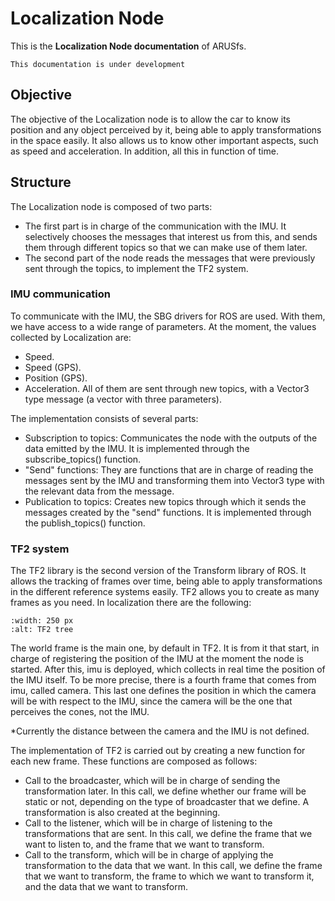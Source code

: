 # Localization Node

This is the **Localization Node documentation** of ARUSfs.

```{warning}
This documentation is under development
```

## Objective
The objective of the Localization node is to allow the car to know its position and any object perceived by it, being able to apply transformations in the space easily. It also allows us to know other important aspects, such as speed and acceleration. In addition, all this in function of time.

## Structure
The Localization node is composed of two parts:
- The first part is in charge of the communication with the IMU. It selectively chooses the messages that interest us from this, and sends them through different topics so that we can make use of them later.
- The second part of the node reads the messages that were previously sent through the topics, to implement the TF2 system.

### IMU communication
To communicate with the IMU, the SBG drivers for ROS are used. With them, we have access to a wide range of parameters.
At the moment, the values collected by Localization are:
- Speed.
- Speed (GPS).
- Position (GPS).
- Acceleration.
All of them are sent through new topics, with a Vector3 type message (a vector with three parameters).

The implementation consists of several parts:
- Subscription to topics: Communicates the node with the outputs of the data emitted by the IMU. It is implemented through the subscribe_topics() function.
- "Send" functions: They are functions that are in charge of reading the messages sent by the IMU and transforming them into Vector3 type with the relevant data from the message.
- Publication to topics: Creates new topics through which it sends the messages created by the "send" functions. It is implemented through the publish_topics() function.

### TF2 system
The TF2 library is the second version of the Transform library of ROS. It allows the tracking of frames over time, being able to apply transformations in the different reference systems easily. TF2 allows you to create as many frames as you need. In localization there are the following:

```{figure} https://i.ibb.co/hDDrnyx/imagen.png
:width: 250 px
:alt: TF2 tree
```

The world frame is the main one, by default in TF2. It is from it that start, in charge of registering the position of the IMU at the moment the node is started. After this, imu is deployed, which collects in real time the position of the IMU itself. To be more precise, there is a fourth frame that comes from imu, called camera. This last one defines the position in which the camera will be with respect to the IMU, since the camera will be the one that perceives the cones, not the IMU.

*Currently the distance between the camera and the IMU is not defined.

The implementation of TF2 is carried out by creating a new function for each new frame. These functions are composed as follows:
- Call to the broadcaster, which will be in charge of sending the transformation later. In this call, we define whether our frame will be static or not, depending on the type of broadcaster that we define. A transformation is also created at the beginning.
- Call to the listener, which will be in charge of listening to the transformations that are sent. In this call, we define the frame that we want to listen to, and the frame that we want to transform.
- Call to the transform, which will be in charge of applying the transformation to the data that we want. In this call, we define the frame that we want to transform, the frame to which we want to transform it, and the data that we want to transform.

